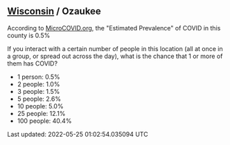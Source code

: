 
## [Wisconsin](/united-states/wisconsin) / Ozaukee

According to [MicroCOVID.org](http://microcovid.org),
the "Estimated Prevalence" of COVID in this county is 0.5%

If you interact with a certain number of people in this location
(all at once in a group, or spread out across the day), what is the chance that
1 or more of them has COVID?

- 1 person: 0.5%
- 2 people: 1.0%
- 3 people: 1.5%
- 5 people: 2.6%
- 10 people: 5.0%
- 25 people: 12.1%
- 100 people: 40.4%

Last updated: 2022-05-25 01:02:54.035094 UTC
